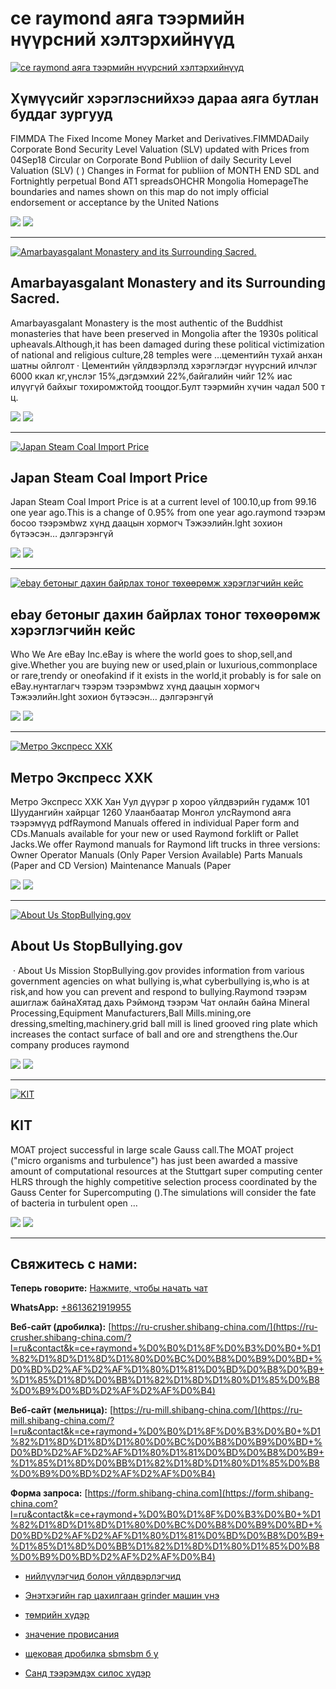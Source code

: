 # ce raymond аяга тээрмийн нүүрсний хэлтэрхийнүүд

<a href="https://swt.shibang-china.com/?l=ru&img&k=ce+raymond+%D0%B0%D1%8F%D0%B3%D0%B0+%D1%82%D1%8D%D1%8D%D1%80%D0%BC%D0%B8%D0%B9%D0%BD+%D0%BD%D2%AF%D2%AF%D1%80%D1%81%D0%BD%D0%B8%D0%B9+%D1%85%D1%8D%D0%BB%D1%82%D1%8D%D1%80%D1%85%D0%B8%D0%B9%D0%BD%D2%AF%D2%AF%D0%B4" target="_blank">![ce raymond аяга тээрмийн нүүрсний хэлтэрхийнүүд](http://static.shibang-china.com/all-800x300/100.jpg)</a>

## Хүмүүсийг хэрэглэснийхээ дараа аяга бутлан буддаг зургууд
FIMMDA The Fixed Income Money Market and Derivatives.FIMMDADaily Corporate Bond Security Level Valuation (SLV) updated with Prices from 04Sep18 Circular on Corporate Bond Publiion of daily Security Level Valuation (SLV) ( ) Changes in Format for publiion of MONTH END SDL and Fortnightly perpetual Bond AT1 spreadsOHCHR Mongolia HomepageThe boundaries and names shown on this map do not imply official endorsement or acceptance by the United Nations


<a href="https://whatsapp.shibangsoft.com/WhatsApp.php" target="_blank" title="WhatsApp">![](http://static.shibang-china.com/icon/whatsapp.png)</a> <a href="https://swt.shibang-china.com/?l=ru&icon&k=ce+raymond+%D0%B0%D1%8F%D0%B3%D0%B0+%D1%82%D1%8D%D1%8D%D1%80%D0%BC%D0%B8%D0%B9%D0%BD+%D0%BD%D2%AF%D2%AF%D1%80%D1%81%D0%BD%D0%B8%D0%B9+%D1%85%D1%8D%D0%BB%D1%82%D1%8D%D1%80%D1%85%D0%B8%D0%B9%D0%BD%D2%AF%D2%AF%D0%B4" target="_blank">![](http://static.shibang-china.com/icon/chat-ru.png)</a>

---

<a href="https://swt.shibang-china.com/?l=ru&img&k=ce+raymond+%D0%B0%D1%8F%D0%B3%D0%B0+%D1%82%D1%8D%D1%8D%D1%80%D0%BC%D0%B8%D0%B9%D0%BD+%D0%BD%D2%AF%D2%AF%D1%80%D1%81%D0%BD%D0%B8%D0%B9+%D1%85%D1%8D%D0%BB%D1%82%D1%8D%D1%80%D1%85%D0%B8%D0%B9%D0%BD%D2%AF%D2%AF%D0%B4" target="_blank">![Amarbayasgalant Monastery and its Surrounding Sacred.](http://static.shibang-china.com/all-800x300/1160.jpg)</a>

## Amarbayasgalant Monastery and its Surrounding Sacred.
Amarbayasgalant Monastery is the most authentic of the Buddhist monasteries that have been preserved in Mongolia after the 1930s political upheavals.Although,it has been damaged during these political victimization of national and religious culture,28 temples were …цементийн тухай анхан шатны ойлголт&nbsp;&#0183;&#32;Цементийн үйлдвэрлэлд хэрэглэгдэг нүүрсний илчлэг 6000 ккал кг,үнслэг 15%,дэгдэмхий 22%,байгалийн чийг 12% иас илүүгүй байхыг тохиромжтойд тооцдог.Булт тээрмийн хүчин чадал 500 т ц.


<a href="https://whatsapp.shibangsoft.com/WhatsApp.php" target="_blank" title="WhatsApp">![](http://static.shibang-china.com/icon/whatsapp.png)</a> <a href="https://swt.shibang-china.com/?l=ru&icon&k=ce+raymond+%D0%B0%D1%8F%D0%B3%D0%B0+%D1%82%D1%8D%D1%8D%D1%80%D0%BC%D0%B8%D0%B9%D0%BD+%D0%BD%D2%AF%D2%AF%D1%80%D1%81%D0%BD%D0%B8%D0%B9+%D1%85%D1%8D%D0%BB%D1%82%D1%8D%D1%80%D1%85%D0%B8%D0%B9%D0%BD%D2%AF%D2%AF%D0%B4" target="_blank">![](http://static.shibang-china.com/icon/chat-ru.png)</a>

---

<a href="https://swt.shibang-china.com/?l=ru&img&k=ce+raymond+%D0%B0%D1%8F%D0%B3%D0%B0+%D1%82%D1%8D%D1%8D%D1%80%D0%BC%D0%B8%D0%B9%D0%BD+%D0%BD%D2%AF%D2%AF%D1%80%D1%81%D0%BD%D0%B8%D0%B9+%D1%85%D1%8D%D0%BB%D1%82%D1%8D%D1%80%D1%85%D0%B8%D0%B9%D0%BD%D2%AF%D2%AF%D0%B4" target="_blank">![Japan Steam Coal Import Price](http://static.shibang-china.com/all-800x300/322.jpg)</a>

## Japan Steam Coal Import Price
Japan Steam Coal Import Price is at a current level of 100.10,up from 99.16 one year ago.This is a change of 0.95% from one year ago.raymond тээрэм босоо тээрэмbwz хүнд даацын хормогч Тэжээлийн.lght зохион бүтээсэн… дэлгэрэнгүй


<a href="https://whatsapp.shibangsoft.com/WhatsApp.php" target="_blank" title="WhatsApp">![](http://static.shibang-china.com/icon/whatsapp.png)</a> <a href="https://swt.shibang-china.com/?l=ru&icon&k=ce+raymond+%D0%B0%D1%8F%D0%B3%D0%B0+%D1%82%D1%8D%D1%8D%D1%80%D0%BC%D0%B8%D0%B9%D0%BD+%D0%BD%D2%AF%D2%AF%D1%80%D1%81%D0%BD%D0%B8%D0%B9+%D1%85%D1%8D%D0%BB%D1%82%D1%8D%D1%80%D1%85%D0%B8%D0%B9%D0%BD%D2%AF%D2%AF%D0%B4" target="_blank">![](http://static.shibang-china.com/icon/chat-ru.png)</a>

---

<a href="https://swt.shibang-china.com/?l=ru&img&k=ce+raymond+%D0%B0%D1%8F%D0%B3%D0%B0+%D1%82%D1%8D%D1%8D%D1%80%D0%BC%D0%B8%D0%B9%D0%BD+%D0%BD%D2%AF%D2%AF%D1%80%D1%81%D0%BD%D0%B8%D0%B9+%D1%85%D1%8D%D0%BB%D1%82%D1%8D%D1%80%D1%85%D0%B8%D0%B9%D0%BD%D2%AF%D2%AF%D0%B4" target="_blank">![ebay бетоныг дахин байрлах тоног төхөөрөмж хэрэглэгчийн кейс](http://static.shibang-china.com/all-800x300/100.jpg)</a>

## ebay бетоныг дахин байрлах тоног төхөөрөмж хэрэглэгчийн кейс
Who We Are eBay Inc.eBay is where the world goes to shop,sell,and give.Whether you are buying new or used,plain or luxurious,commonplace or rare,trendy or oneofakind if it exists in the world,it probably is for sale on eBay.нунтаглагч тээрэм тээрэмbwz хүнд даацын хормогч Тэжээлийн.lght зохион бүтээсэн… дэлгэрэнгүй


<a href="https://whatsapp.shibangsoft.com/WhatsApp.php" target="_blank" title="WhatsApp">![](http://static.shibang-china.com/icon/whatsapp.png)</a> <a href="https://swt.shibang-china.com/?l=ru&icon&k=ce+raymond+%D0%B0%D1%8F%D0%B3%D0%B0+%D1%82%D1%8D%D1%8D%D1%80%D0%BC%D0%B8%D0%B9%D0%BD+%D0%BD%D2%AF%D2%AF%D1%80%D1%81%D0%BD%D0%B8%D0%B9+%D1%85%D1%8D%D0%BB%D1%82%D1%8D%D1%80%D1%85%D0%B8%D0%B9%D0%BD%D2%AF%D2%AF%D0%B4" target="_blank">![](http://static.shibang-china.com/icon/chat-ru.png)</a>

---

<a href="https://swt.shibang-china.com/?l=ru&img&k=ce+raymond+%D0%B0%D1%8F%D0%B3%D0%B0+%D1%82%D1%8D%D1%8D%D1%80%D0%BC%D0%B8%D0%B9%D0%BD+%D0%BD%D2%AF%D2%AF%D1%80%D1%81%D0%BD%D0%B8%D0%B9+%D1%85%D1%8D%D0%BB%D1%82%D1%8D%D1%80%D1%85%D0%B8%D0%B9%D0%BD%D2%AF%D2%AF%D0%B4" target="_blank">![Метро Экспресс ХХК](http://static.shibang-china.com/all-800x300/693.jpg)</a>

## Метро Экспресс ХХК
Метро Экспресс ХХК Хан Уул дүүрэг р хороо үйлдвэрийн гудамж 101 Шуудангийн хайрцаг 1260 Улаанбаатар Монгол улсRaymond аяга тээрэмүүд pdfRaymond Manuals offered in individual Paper form and CDs.Manuals available for your new or used Raymond forklift or Pallet Jacks.We offer Raymond manuals for Raymond lift trucks in three versions: Owner Operator Manuals (Only Paper Version Available) Parts Manuals (Paper and CD Version) Maintenance Manuals (Paper


<a href="https://whatsapp.shibangsoft.com/WhatsApp.php" target="_blank" title="WhatsApp">![](http://static.shibang-china.com/icon/whatsapp.png)</a> <a href="https://swt.shibang-china.com/?l=ru&icon&k=ce+raymond+%D0%B0%D1%8F%D0%B3%D0%B0+%D1%82%D1%8D%D1%8D%D1%80%D0%BC%D0%B8%D0%B9%D0%BD+%D0%BD%D2%AF%D2%AF%D1%80%D1%81%D0%BD%D0%B8%D0%B9+%D1%85%D1%8D%D0%BB%D1%82%D1%8D%D1%80%D1%85%D0%B8%D0%B9%D0%BD%D2%AF%D2%AF%D0%B4" target="_blank">![](http://static.shibang-china.com/icon/chat-ru.png)</a>

---

<a href="https://swt.shibang-china.com/?l=ru&img&k=ce+raymond+%D0%B0%D1%8F%D0%B3%D0%B0+%D1%82%D1%8D%D1%8D%D1%80%D0%BC%D0%B8%D0%B9%D0%BD+%D0%BD%D2%AF%D2%AF%D1%80%D1%81%D0%BD%D0%B8%D0%B9+%D1%85%D1%8D%D0%BB%D1%82%D1%8D%D1%80%D1%85%D0%B8%D0%B9%D0%BD%D2%AF%D2%AF%D0%B4" target="_blank">![About Us StopBullying.gov](http://static.shibang-china.com/all-800x300/753.jpg)</a>

## About Us StopBullying.gov
&nbsp;&#0183;&#32;About Us Mission StopBullying.gov provides information from various government agencies on what bullying is,what cyberbullying is,who is at risk,and how you can prevent and respond to bullying.Raymond тээрэм ашиглаж байнаХятад дахь Рэймонд тээрэм Чат онлайн байна Mineral Processing,Equipment Manufacturers,Ball Mills.mining,ore dressing,smelting,machinery.grid ball mill is lined grooved ring plate which increases the contact surface of ball and ore and strengthens the.Our company produces raymond


<a href="https://whatsapp.shibangsoft.com/WhatsApp.php" target="_blank" title="WhatsApp">![](http://static.shibang-china.com/icon/whatsapp.png)</a> <a href="https://swt.shibang-china.com/?l=ru&icon&k=ce+raymond+%D0%B0%D1%8F%D0%B3%D0%B0+%D1%82%D1%8D%D1%8D%D1%80%D0%BC%D0%B8%D0%B9%D0%BD+%D0%BD%D2%AF%D2%AF%D1%80%D1%81%D0%BD%D0%B8%D0%B9+%D1%85%D1%8D%D0%BB%D1%82%D1%8D%D1%80%D1%85%D0%B8%D0%B9%D0%BD%D2%AF%D2%AF%D0%B4" target="_blank">![](http://static.shibang-china.com/icon/chat-ru.png)</a>

---

<a href="https://swt.shibang-china.com/?l=ru&img&k=ce+raymond+%D0%B0%D1%8F%D0%B3%D0%B0+%D1%82%D1%8D%D1%8D%D1%80%D0%BC%D0%B8%D0%B9%D0%BD+%D0%BD%D2%AF%D2%AF%D1%80%D1%81%D0%BD%D0%B8%D0%B9+%D1%85%D1%8D%D0%BB%D1%82%D1%8D%D1%80%D1%85%D0%B8%D0%B9%D0%BD%D2%AF%D2%AF%D0%B4" target="_blank">![KIT](http://static.shibang-china.com/all-800x300/990.jpg)</a>

## KIT
MOAT project successful in large scale Gauss call.The MOAT project (&quot;micro organisms and turbulence&quot;) has just been awarded a massive amount of computational resources at the Stuttgart super computing center HLRS through the highly competitive selection process coordinated by the Gauss Center for Supercomputing ().The simulations will consider the fate of bacteria in turbulent open …

<a href="https://whatsapp.shibangsoft.com/WhatsApp.php" target="_blank" title="WhatsApp">![](http://static.shibang-china.com/icon/whatsapp.png)</a> <a href="https://swt.shibang-china.com/?l=ru&icon&k=ce+raymond+%D0%B0%D1%8F%D0%B3%D0%B0+%D1%82%D1%8D%D1%8D%D1%80%D0%BC%D0%B8%D0%B9%D0%BD+%D0%BD%D2%AF%D2%AF%D1%80%D1%81%D0%BD%D0%B8%D0%B9+%D1%85%D1%8D%D0%BB%D1%82%D1%8D%D1%80%D1%85%D0%B8%D0%B9%D0%BD%D2%AF%D2%AF%D0%B4" target="_blank">![](http://static.shibang-china.com/icon/chat-ru.png)</a>

---
## Свяжитесь с нами:

**Теперь говорите:** [Нажмите, чтобы начать чат](https://swt.shibang-china.com?l=ru&contact&k=ce+raymond+%D0%B0%D1%8F%D0%B3%D0%B0+%D1%82%D1%8D%D1%8D%D1%80%D0%BC%D0%B8%D0%B9%D0%BD+%D0%BD%D2%AF%D2%AF%D1%80%D1%81%D0%BD%D0%B8%D0%B9+%D1%85%D1%8D%D0%BB%D1%82%D1%8D%D1%80%D1%85%D0%B8%D0%B9%D0%BD%D2%AF%D2%AF%D0%B4)

**WhatsApp:**  [+8613621919955](https://whatsapp.shibangsoft.com/WhatsApp.php)

**Веб-сайт (дробилка):** [https://ru-crusher.shibang-china.com/](https://ru-crusher.shibang-china.com/?l=ru&contact&k=ce+raymond+%D0%B0%D1%8F%D0%B3%D0%B0+%D1%82%D1%8D%D1%8D%D1%80%D0%BC%D0%B8%D0%B9%D0%BD+%D0%BD%D2%AF%D2%AF%D1%80%D1%81%D0%BD%D0%B8%D0%B9+%D1%85%D1%8D%D0%BB%D1%82%D1%8D%D1%80%D1%85%D0%B8%D0%B9%D0%BD%D2%AF%D2%AF%D0%B4)

**Веб-сайт (мельница):** [https://ru-mill.shibang-china.com/](https://ru-mill.shibang-china.com/?l=ru&contact&k=ce+raymond+%D0%B0%D1%8F%D0%B3%D0%B0+%D1%82%D1%8D%D1%8D%D1%80%D0%BC%D0%B8%D0%B9%D0%BD+%D0%BD%D2%AF%D2%AF%D1%80%D1%81%D0%BD%D0%B8%D0%B9+%D1%85%D1%8D%D0%BB%D1%82%D1%8D%D1%80%D1%85%D0%B8%D0%B9%D0%BD%D2%AF%D2%AF%D0%B4)

**Форма запроса:** [https://form.shibang-china.com](https://form.shibang-china.com?l=ru&contact&k=ce+raymond+%D0%B0%D1%8F%D0%B3%D0%B0+%D1%82%D1%8D%D1%8D%D1%80%D0%BC%D0%B8%D0%B9%D0%BD+%D0%BD%D2%AF%D2%AF%D1%80%D1%81%D0%BD%D0%B8%D0%B9+%D1%85%D1%8D%D0%BB%D1%82%D1%8D%D1%80%D1%85%D0%B8%D0%B9%D0%BD%D2%AF%D2%AF%D0%B4)

* [нийлүүлэгчид болон үйлдвэрлэгчид](../126/%D0%BD%D0%B8%D0%B9%D0%BB%D2%AF%D2%AF%D0%BB%D1%8D%D0%B3%D1%87%D0%B8%D0%B4%20%D0%B1%D0%BE%D0%BB%D0%BE%D0%BD%20%D2%AF%D0%B9%D0%BB%D0%B4%D0%B2%D1%8D%D1%80%D0%BB%D1%8D%D0%B3%D1%87%D0%B8%D0%B4.md)

* [Энэтхэгийн гар цахилгаан grinder машин үнэ](../129/%D0%AD%D0%BD%D1%8D%D1%82%D1%85%D1%8D%D0%B3%D0%B8%D0%B9%D0%BD%20%D0%B3%D0%B0%D1%80%20%D1%86%D0%B0%D1%85%D0%B8%D0%BB%D0%B3%D0%B0%D0%B0%D0%BD%20grinder%20%D0%BC%D0%B0%D1%88%D0%B8%D0%BD%20%D2%AF%D0%BD%D1%8D.md)

* [төмрийн хүдэр](../129/%D1%82%D3%A9%D0%BC%D1%80%D0%B8%D0%B9%D0%BD%20%D1%85%D2%AF%D0%B4%D1%8D%D1%80.md)

* [значение провисания](../130/%D0%B7%D0%BD%D0%B0%D1%87%D0%B5%D0%BD%D0%B8%D0%B5%20%D0%BF%D1%80%D0%BE%D0%B2%D0%B8%D1%81%D0%B0%D0%BD%D0%B8%D1%8F.md)

* [щековая дробилка sbmsbm б  у](../126/%D1%89%D0%B5%D0%BA%D0%BE%D0%B2%D0%B0%D1%8F%20%D0%B4%D1%80%D0%BE%D0%B1%D0%B8%D0%BB%D0%BA%D0%B0%20sbmsbm%20%D0%B1%20%20%D1%83.md)

* [Санд тээрэмдэх силос хүдэр](../129/%D0%A1%D0%B0%D0%BD%D0%B4%20%D1%82%D1%8D%D1%8D%D1%80%D1%8D%D0%BC%D0%B4%D1%8D%D1%85%20%D1%81%D0%B8%D0%BB%D0%BE%D1%81%20%D1%85%D2%AF%D0%B4%D1%8D%D1%80.md)